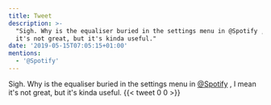 ```yaml
---
title: Tweet
description: >-
  "Sigh. Why is the equaliser buried in the settings menu in @Spotify , I mean
  it's not great, but it's kinda useful."
date: '2019-05-15T07:05:15+01:00'
mentions:
  - '@Spotify'
---
```

Sigh. Why is the equaliser buried in the settings menu in [@Spotify](https://twitter.com/@Spotify) , I mean it's not great, but it's kinda useful.
      {{< tweet 0 0 >}}
    
